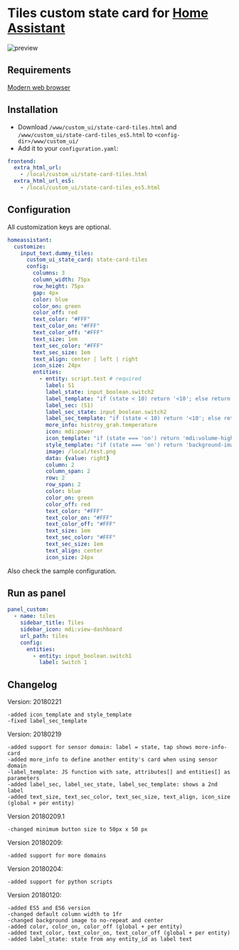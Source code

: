 # Tiles custom state card for [Home Assistant](https://home-assistant.io)

![preview](https://raw.githubusercontent.com/c727/home-assistant-tiles/master/docs/preview.png)

## Requirements
[Modern web browser](https://caniuse.com/#feat=css-grid)

## Installation
* Download `/www/custom_ui/state-card-tiles.html` and `/www/custom_ui/state-card-tiles_es5.html` to `<config-dir>/www/custom_ui/`
* Add it to your `configuration.yaml`:
```yaml
frontend:
  extra_html_url:
    - /local/custom_ui/state-card-tiles.html
  extra_html_url_es5:
    - /local/custom_ui/state-card-tiles_es5.html
```

## Configuration
All customization keys are optional.
```yaml
homeassistant:
  customize:
    input_text.dummy_tiles:
      custom_ui_state_card: state-card-tiles
      config:
        columns: 3
        column_width: 75px
        row_height: 75px
        gap: 4px
        color: blue
        color_on: green
        color_off: red
        text_color: "#FFF"
        text_color_on: "#FFF"
        text_color_off: "#FFF"
        text_size: 1em
        text_sec_color: "#FFF"
        text_sec_size: 1em
        text_align: center | left | right
        icon_size: 24px
        entities:
          - entity: script.test # required
            label: S1
            label_state: input_boolean.switch2   
            label_template: "if (state < 10) return '<10'; else return '>=10';" # JavaScript
            label_sec: (S1)
            label_sec_state: input_boolean.switch2
            label_sec_template: "if (state < 10) return '<10'; else return '>=10';" # JavaScript
            more_info: histroy_grah.temperature  
            icon: mdi:power
            icon_template: "if (state === 'on') return 'mdi:volume-high'; else return 'mdi:volume-low'" # JavaScript
            style_template: "if (state === 'on') return 'background-image: url(\"local/on.png\");'; else return 'background-image: url(\"local/off.png\");'" # JavaScript
            image: /local/test.png
            data: {value: right}  
            column: 2
            column_span: 2
            row: 2
            row_span: 2
            color: blue
            color_on: green
            color_off: red
            text_color: "#FFF"
            text_color_on: "#FFF"
            text_color_off: "#FFF"
            text_size: 1em
            text_sec_color: "#FFF"
            text_sec_size: 1em
            text_align: center
            icon_size: 24px
 ```
 
Also check the sample configuration.

## Run as panel
```yaml
panel_custom:
  - name: tiles
    sidebar_title: Tiles
    sidebar_icon: mdi:view-dashboard
    url_path: tiles
    config:
      entities:
        - entity: input_boolean.switch1
          label: Switch 1
```

## Changelog
Version: 20180221
```
-added icon_template and style_template
-fixed label_sec_template
```
Version: 20180219
```
-added support for sensor domain: label = state, tap shows more-info-card
-added more_info to define another entity's card when using sensor domain
-label_template: JS function with sate, attributes[] and entities[] as parameters
-added label_sec, label_sec_state, label_sec_template: shows a 2nd label
-added text_size, text_sec_color, text_sec_size, text_align, icon_size (global + per entity)
```
Version 20180209.1
```
-changed minimum button size to 50px x 50 px
```
Version 20180209:
```
-added support for more domains
```
Version 20180204:
```
-added support for python scripts
```
Version 20180120:
```
-added ES5 and ES6 version
-changed default column width to 1fr
-changed background image to no-repeat and center
-added color, color_on, color_off (global + per entity)
-added text_color, text_color_on, text_color_off (global + per entity)
-added label_state: state from any entity_id as label text
```
